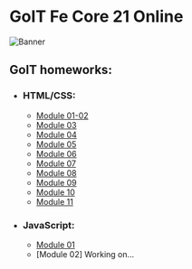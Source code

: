 # GoIT Fe Core 21 Online

![Banner](./logo.png)

## GoIT homeworks:

- ### HTML/CSS:

  - [Module 01-02](https://ivanfesenko.github.io/goit-fe-course/html-css/module-01/)
  - [Module 03](https://ivanfesenko.github.io/goit-fe-course/html-css/module-03/)
  - [Module 04](https://ivanfesenko.github.io/goit-fe-course/html-css/module-04/)
  - [Module 05](https://ivanfesenko.github.io/goit-fe-course/html-css/module-05/)
  - [Module 06](https://ivanfesenko.github.io/goit-fe-course/html-css/module-06/)
  - [Module 07](https://ivanfesenko.github.io/goit-fe-course/html-css/module-07/)
  - [Module 08](https://ivanfesenko.github.io/goit-fe-course/html-css/module-08/)
  - [Module 09](https://ivanfesenko.github.io/goit-fe-course/html-css/module-09/)
  - [Module 10](https://ivanfesenko.github.io/goit-fe-course/html-css/module-10/)
  - [Module 11](https://ivanfesenko.github.io/goit-fe-course/html-css/module-11/build/)

- ### JavaScript:
  - [Module 01](https://ivanfesenko.github.io/goit-fe-course/js/module-01/)
  - [Module 02] Working on...
  
  
